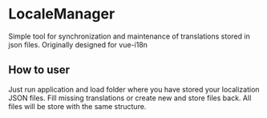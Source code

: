# LocaleManager
Simple tool for synchronization and maintenance of translations stored in json files. Originally designed for vue-i18n

## How to user
Just run application and load folder where you have stored your localization JSON files. Fill missing translations or create new and store files back. All files will be store with the same structure.
